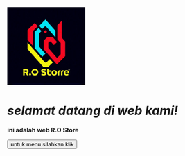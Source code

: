 <html lang="en">  
<head>  
    <meta charset="UTF-8">  
    <meta name="viewport" content="width=device-width, initial-scale=1.0">  
    <!--ganti logo sesuai logo yang anda pingin gunakan-->
<link rel="staylesheet" href="style.css">
<body> 
    <img src="logo R.O Store.png" height="180vh">
    <em><h1>selamat datang di web kami!</h1></em>  
    <strong><p id="myParagraph">ini adalah web R.O Store </p></strong>  
    <div class="buton">
    <button class="button" onclick="redirectToFile()">untuk menu silahkan klik</button>  
</div>
    <script src="script.js"></script>
</body>  
